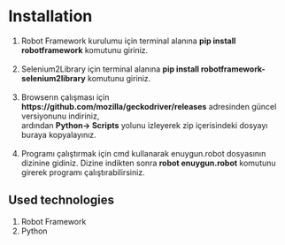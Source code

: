 
# Installation
<ol>
<li>Robot Framework kurulumu için terminal alanına   <strong>pip install robotframework</strong>   komutunu giriniz.</li><br>

<li>Selenium2Library için terminal alanına <strong>pip install robotframework-selenium2library</strong> komutunu giriniz.</li><br>

<li>Browserın çalışması için <strong>https://github.com/mozilla/geckodriver/releases</strong>  adresinden güncel versiyonunu indiriniz,<br>  ardından  <strong>Python-> Scripts</strong> yolunu izleyerek zip içerisindeki dosyayı buraya kopyalayınız.</li><br>

<li>Programı çalıştırmak için cmd kullanarak enuygun.robot dosyasının dizinine gidiniz. Dizine indikten sonra <strong>robot enuygun.robot</strong> komutunu girerek programı çalıştırabilirsiniz.</li>
</ol>

## Used technologies
<ol>
 <li>Robot Framework</li>
 
 <li>Python</li>
